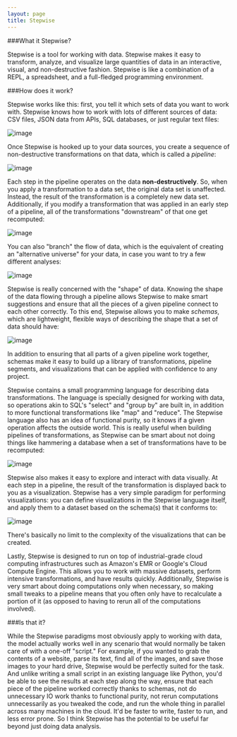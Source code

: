 ```yaml
---
layout: page
title: Stepwise
---
```


###What it Stepwise?

Stepwise is a tool for working with data. Stepwise makes it easy to transform, analyze, and visualize large quantities of data in an interactive, visual, and non-destructive fashion. Stepwise is like a combination of a REPL, a spreadsheet, and a full-fledged programming environment.

###How does it work?

Stepwise works like this: first, you tell it which sets of data you want to work with. Stepwise knows how to work with lots of different sources of data: CSV files, JSON data from APIs, SQL databases, or just regular text files:

![image](info_flow-01.png)

Once Stepwise is hooked up to your data sources, you create a sequence of non-destructive transformations on that data, which is called a *pipeline*:

![image](transform-01.png)

Each step in the pipeline operates on the data **non-destructively**. So, when you apply a transformation to a data set, the original data set is unaffected. Instead, the result of the transformation is a completely new data set. Additionally, if you modify a transformation that was applied in an early step of a pipeline, all of the transformations "downstream" of that one get recomputed:

![image](past-01.png)


You can also "branch" the flow of data, which is the equivalent of creating an "alternative universe" for your data, in case you want to try a few different analyses:

![image](branch-01.png)

Stepwise is really concerned with the "shape" of data. Knowing the shape of the data flowing through a pipeline allows Stepwise to make smart suggestions and ensure that all the pieces of a given pipeline connect to each other correctly. To this end, Stepwise allows you to make *schemas*, which are lightweight, flexible ways of describing the shape that a set of data should have:

![image](schema-01.png)

In addition to ensuring that all parts of a given pipeline work together, schemas make it easy to build up a library of transformations, pipeline segments, and visualizations that can be applied with confidence to any project.

Stepwise contains a small programming language for describing data transformations. The language is specially designed for working with data, so operations akin to SQL's "select" and "group by" are built in, in addition to more functional transformations like "map" and "reduce". The Stepwise language also has an idea of functional purity, so it knows if a given operation affects the outside world. This is really useful when building pipelines of transformations, as Stepwise can be smart about not doing things like hammering a database when a set of transformations have to be recomputed:

![image](io-01.png)

Stepwise also makes it easy to explore and interact with data visually. At each step in a pipeline, the result of the transformation is displayed back to you as a visualization. Stepwise has a very simple paradigm for performing visualizations: you can define visualizations in the Stepwise language itself, and apply them to a dataset based on the schema(s) that it conforms to:

![image](visualizations-01.png)

There's basically no limit to the complexity of the visualizations that can be created.

Lastly, Stepwise is designed to run on top of industrial-grade cloud computing infrastructures such as Amazon's EMR or Google's Cloud Compute Engine. This allows you to work with massive datasets, perform intensive transformations, and have results quickly. Additionally, Stepwise is very smart about doing computations only when necessary, so making small tweaks to a pipeline means that you often only have to recalculate a portion of it (as opposed to having to rerun all of the computations involved).

###Is that it?

While the Stepwise paradigms most obviously apply to working with data, the model actually works well in any scenario that would normally be taken care of with a one-off "script." For example, if you wanted to grab the contents of a website, parse its text, find all of the images, and save those images to your hard drive, Stepwise would be perfectly suited for the task. And unlike writing a small script in an existing language like Python, you'd be able to see the results at each step along the way, ensure that each piece of the pipeline worked correctly thanks to schemas, not do unnecessary IO work thanks to functional purity, not rerun computations unnecessarily as you tweaked the code, and run the whole thing in parallel across many machines in the cloud. It'd be faster to write, faster to run, and less error prone. So I think Stepwise has the potential to be useful far beyond just doing data analysis.